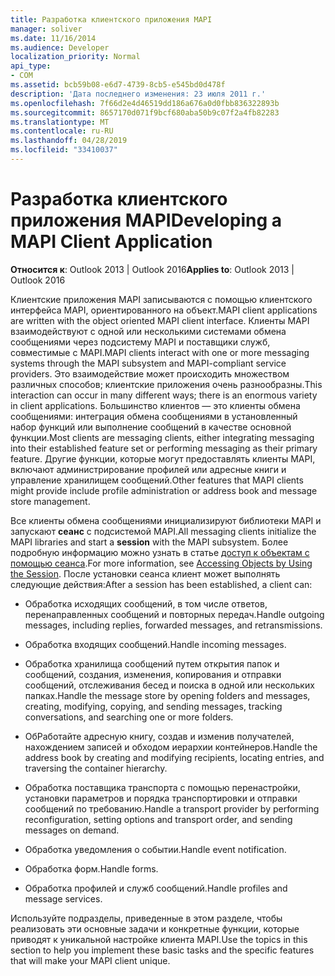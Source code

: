 ```yaml
---
title: Разработка клиентского приложения MAPI
manager: soliver
ms.date: 11/16/2014
ms.audience: Developer
localization_priority: Normal
api_type:
- COM
ms.assetid: bcb59b08-e6d7-4739-8cb5-e545bd0d478f
description: 'Дата последнего изменения: 23 июля 2011 г.'
ms.openlocfilehash: 7f66d2e4d46519dd186a676a0d0fbb836322893b
ms.sourcegitcommit: 8657170d071f9bcf680aba50b9c07f2a4fb82283
ms.translationtype: MT
ms.contentlocale: ru-RU
ms.lasthandoff: 04/28/2019
ms.locfileid: "33410037"
---
```

# <a name="developing-a-mapi-client-application"></a><span data-ttu-id="44f8f-103">Разработка клиентского приложения MAPI</span><span class="sxs-lookup"><span data-stu-id="44f8f-103">Developing a MAPI Client Application</span></span>

  
  
<span data-ttu-id="44f8f-104">**Относится к**: Outlook 2013 | Outlook 2016</span><span class="sxs-lookup"><span data-stu-id="44f8f-104">**Applies to**: Outlook 2013 | Outlook 2016</span></span> 
  
<span data-ttu-id="44f8f-105">Клиентские приложения MAPI записываются с помощью клиентского интерфейса MAPI, ориентированного на объект.</span><span class="sxs-lookup"><span data-stu-id="44f8f-105">MAPI client applications are written with the object oriented MAPI client interface.</span></span> <span data-ttu-id="44f8f-106">Клиенты MAPI взаимодействуют с одной или несколькими системами обмена сообщениями через подсистему MAPI и поставщики служб, совместимые с MAPI.</span><span class="sxs-lookup"><span data-stu-id="44f8f-106">MAPI clients interact with one or more messaging systems through the MAPI subsystem and MAPI-compliant service providers.</span></span> <span data-ttu-id="44f8f-107">Это взаимодействие может происходить множеством различных способов; клиентские приложения очень разнообразны.</span><span class="sxs-lookup"><span data-stu-id="44f8f-107">This interaction can occur in many different ways; there is an enormous variety in client applications.</span></span> <span data-ttu-id="44f8f-108">Большинство клиентов — это клиенты обмена сообщениями: интеграция обмена сообщениями в установленный набор функций или выполнение сообщений в качестве основной функции.</span><span class="sxs-lookup"><span data-stu-id="44f8f-108">Most clients are messaging clients, either integrating messaging into their established feature set or performing messaging as their primary feature.</span></span> <span data-ttu-id="44f8f-109">Другие функции, которые могут предоставлять клиенты MAPI, включают администрирование профилей или адресные книги и управление хранилищем сообщений.</span><span class="sxs-lookup"><span data-stu-id="44f8f-109">Other features that MAPI clients might provide include profile administration or address book and message store management.</span></span>
  
<span data-ttu-id="44f8f-110">Все клиенты обмена сообщениями инициализируют библиотеки MAPI и запускают **сеанс** с подсистемой MAPI.</span><span class="sxs-lookup"><span data-stu-id="44f8f-110">All messaging clients initialize the MAPI libraries and start a **session** with the MAPI subsystem.</span></span> <span data-ttu-id="44f8f-111">Более подробную информацию можно узнать в статье [доступ к объектам с помощью сеанса](accessing-objects-by-using-the-session.md).</span><span class="sxs-lookup"><span data-stu-id="44f8f-111">For more information, see [Accessing Objects by Using the Session](accessing-objects-by-using-the-session.md).</span></span> <span data-ttu-id="44f8f-112">После установки сеанса клиент может выполнять следующие действия:</span><span class="sxs-lookup"><span data-stu-id="44f8f-112">After a session has been established, a client can:</span></span>
  
- <span data-ttu-id="44f8f-113">Обработка исходящих сообщений, в том числе ответов, перенаправленных сообщений и повторных передач.</span><span class="sxs-lookup"><span data-stu-id="44f8f-113">Handle outgoing messages, including replies, forwarded messages, and retransmissions.</span></span>
    
- <span data-ttu-id="44f8f-114">Обработка входящих сообщений.</span><span class="sxs-lookup"><span data-stu-id="44f8f-114">Handle incoming messages.</span></span>
    
- <span data-ttu-id="44f8f-115">Обработка хранилища сообщений путем открытия папок и сообщений, создания, изменения, копирования и отправки сообщений, отслеживания бесед и поиска в одной или нескольких папках.</span><span class="sxs-lookup"><span data-stu-id="44f8f-115">Handle the message store by opening folders and messages, creating, modifying, copying, and sending messages, tracking conversations, and searching one or more folders.</span></span>
    
- <span data-ttu-id="44f8f-116">ОбРаботайте адресную книгу, создав и изменив получателей, нахождением записей и обходом иерархии контейнеров.</span><span class="sxs-lookup"><span data-stu-id="44f8f-116">Handle the address book by creating and modifying recipients, locating entries, and traversing the container hierarchy.</span></span>
    
- <span data-ttu-id="44f8f-117">Обработка поставщика транспорта с помощью перенастройки, установки параметров и порядка транспортировки и отправки сообщений по требованию.</span><span class="sxs-lookup"><span data-stu-id="44f8f-117">Handle a transport provider by performing reconfiguration, setting options and transport order, and sending messages on demand.</span></span>
    
- <span data-ttu-id="44f8f-118">Обработка уведомления о событии.</span><span class="sxs-lookup"><span data-stu-id="44f8f-118">Handle event notification.</span></span>
    
- <span data-ttu-id="44f8f-119">Обработка форм.</span><span class="sxs-lookup"><span data-stu-id="44f8f-119">Handle forms.</span></span>
    
- <span data-ttu-id="44f8f-120">Обработка профилей и служб сообщений.</span><span class="sxs-lookup"><span data-stu-id="44f8f-120">Handle profiles and message services.</span></span>
    
<span data-ttu-id="44f8f-121">Используйте подразделы, приведенные в этом разделе, чтобы реализовать эти основные задачи и конкретные функции, которые приводят к уникальной настройке клиента MAPI.</span><span class="sxs-lookup"><span data-stu-id="44f8f-121">Use the topics in this section to help you implement these basic tasks and the specific features that will make your MAPI client unique.</span></span>
  

